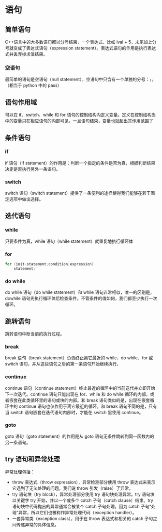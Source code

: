 # 语句

## 简单语句

C++语言中的大多数语句都以分号结束，一个表达式，比如 ival + 5，末尾加上分号就变成了表达式语句（expression statement）。表达式语句的作用是执行表达式并丢弃掉求值结果。

### 空语句

最简单的语句是空语句（null statement），空语句中只含有一个单独的分号：`;`。（相当于 python 中的 pass）

## 语句作用域

可以在 if、switch、while 和 for 语句的控制结构内定义变量。定义在控制结构当中的变量只在相应语句的内部可见，一旦语句结束，变量也就超出其作用范围了

## 条件语句

### if

if 语句（if statement）的作用是：判断一个指定的条件是否为真，根据判断结果决定是否执行另外一条语句。

### switch

switch 语句（switch statement）提供了一条便利的途径使得我们能够在若干固定选项中做出选择。

## 迭代语句

### while

只要条件为真，while 语句（while statement）就重复地执行循环体

### for

```cc
for (init-statement;condition;expression)
    statement;
```

### do while

do while 语句（do while statement）和 while 语句非常相似，唯一的区别是，dowhile 语句先执行循环体后检查条件。不管条件的值如何，我们都至少执行一次循环。

## 跳转语句

跳转语句中断当前的执行过程。

### break

break 语句（break statement）负责终止离它最近的 while、do while、for 或 switch 语句，并从这些语句之后的第一条语句开始继续执行。

### continue

continue 语句（continue statement）终止最近的循环中的当前迭代并立即开始下一次迭代。continue 语句只能出现在 for、while 和 do while 循环的内部，或者嵌套在此类循环里的语句或块的内部。和
break 语句类似的是，出现在嵌套循环中的 continue 语句也仅作用于离它最近的循环。和 break 语句不同的是，只有当 switch 语句嵌套在迭代语句内部时，才能在 switch 里使用 continue。

### goto

goto 语句（goto statement）的作用是从 goto 语句无条件跳转到同一函数内的另一条语句。

## try 语句和异常处理

异常处理包括：

- throw 表达式（throw expression），异常检测部分使用 throw 表达式来表示它遇到了无法处理的问题。我们说 throw 引发（raise）了异常。
- try 语句块（try block），异常处理部分使用 try 语句块处理异常。try 语句块以关键字 try 开始，并以一个或多个 catch 子句（catch clause）结束。try 语句块中代码抛出的异常通常会被某个
  catch 子句处理。因为 catch 子句“处理”异常，所以它们也被称作异常处理代码（exception handler）。
- 一套异常类（exception class），用于在 throw 表达式和相关的 catch 子句之间传递异常的具体信息。
